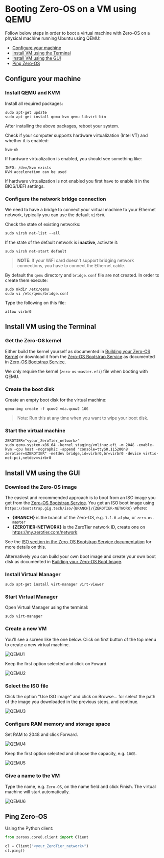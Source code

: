 # Booting Zero-OS on a VM using QEMU

Follow below steps in order to boot a virtual machine with Zero-OS on a physical machine running Ubuntu using QEMU:

- [Configure your machine](#configure-your-machine)
- [Install VM using the Terminal](#install-vm-using-the-terminal)
- [Install VM using the GUI](#install-vm-using-the-gui)
- [Ping Zero-OS](#ping-zero-os)

## Configure your machine

### Install QEMU and KVM

Install all required packages:
```shell
sudo apt-get update
sudo apt-get install qemu-kvm qemu libvirt-bin
```

After installing the above packages, reboot your system.

Check if your computer supports hardware virtualization (Intel VT) and whether it is enabled:
```shell
kvm-ok
```

If hardware virtualization is enabled, you should see something like:
```shell
INFO: /dev/kvm exists
KVM acceleration can be used
```

If hardware virtualization is not enabled you first have to enable it in the BIOS/UEFI settings.


### Configure the network bridge connection

We need to have a bridge to connect your virtual machine to your Ethernet network, typically you can use the default `virbr0`.

Check the state of existing networks:
```shell
sudo virsh net-list --all
```

If the state of the default network is **inactive**, activate it:
```shell
sudo virsh net-start default
```

> **NOTE**: If your WiFi card doesn't support bridging network connections, you have to connect the Ethernet cable.

By default the `qemu` directory and `bridge.conf` file are not created. In order to create them execute:
```shell
sudo mkdir /etc/qemu
sudo vi /etc/qemu/bridge.conf
```

Type the following on this file:
```shell
allow virbr0
```

## Install VM using the Terminal

### Get the Zero-OS kernel

Either build the kernel yourself as documented in [Building your Zero-OS Kernel](../building/README.md) or download it from the [Zero-OS Bootstrap Service](https://bootstrap.gig.tech/) as documented in [Zero-OS Bootstrap Service](../bootstrap/README.md).

We only require the kernel (`zero-os-master.efi`) file when booting with QEMU.


### Create the boot disk

Create an empty boot disk for the virtual machine:
```shell
qemu-img create -f qcow2 vda.qcow2 10G
```

> Note: Run this at any time when you want to wipe your boot disk.


### Start the virtual machine

```shell
ZEROTIER="<your_ZeroTier_network>"
sudo qemu-system-x86_64 -kernel staging/vmlinuz.efi -m 2048 -enable-kvm -cpu host -nographic -append "console=ttyS0,115200n8 zerotier=$ZEROTIER" -netdev bridge,id=virbr0,br=virbr0 -device virtio-net-pci,netdev=virbr0
```

## Install VM using the GUI

### Download the Zero-OS image

The easiest and recommended approach is to boot from an ISO image you get from the [Zero-OS Bootstrap Service](https://bootstrap.gig.tech/). You get an ISO boot image using `https://bootstrap.gig.tech/iso/{BRANCH}/{ZEROTIER-NETWORK}` where:

- **{BRANCH}** is the branch of the Zero-OS, e.g. `1.1.0-alpha`, or `zero-os-master`
- **{ZEROTIER-NETWORK}** is the ZeroTier network ID, create one on https://my.zerotier.com/network

See the [ISO section in the Zero-OS Bootstrap Service documentation](../bootstrap/bootstrap.md#iso) for more details on this.

Alternatively you can build your own boot image and create your own boot disk as documented in [Building your Zero-OS Boot Image](../building/building.md).

### Install Virtual Manager

```shell
sudo apt-get install virt-manager virt-viewer
```

### Start Virtual Manager

Open Virtual Manager using the terminal:
```shell
sudo virt-manager
```

### Create a new VM
You'll see a screen like the one below. Click on first button of the top menu to create a new virtual machine.

![QEMU1](images/QEMU1.png)

Keep the first option selected and click on Foward.

![QEMU2](images/QEMU2.png)


### Select the ISO file

Click the option "Use ISO image" and click on Browse... for select the path of the image you downloaded in the previous steps, and continue.

![QEMU3](images/QEMU3.png)


### Configure RAM memory and storage space
Set RAM to 2048 and click Forward.

![QEMU4](images/QEMU4.png)

Keep the first option selected and choose the capacity, e.g. `10GB`.

![QEMU5](images/QEMU5.png)


### Give a name to the VM
Type the name, e.g. `Zero-OS`, on the name field and click Finish. The virtual machine will start automatically.

![QEMU6](images/QEMU6.png)


## Ping Zero-OS

Using the Python client:

```python
from zeroos.core0.client import Client

cl = Client("<your_ZeroTier_network>")
cl.ping()
```
